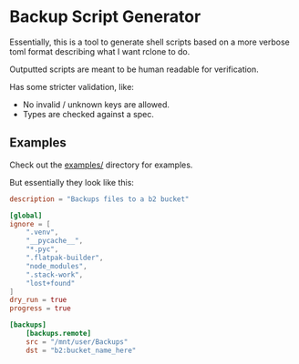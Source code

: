 # Backup Script Generator

Essentially, this is a tool to generate shell scripts based on a more verbose
toml format describing what I want rclone to do.

Outputted scripts are meant to be human readable for verification.

Has some stricter validation, like:

* No invalid / unknown keys are allowed.
* Types are checked against a spec.

## Examples

Check out the [examples/](https://github.com/bahorn/backup_script/tree/master/examples)
directory for examples.

But essentially they look like this:

```toml
description = "Backups files to a b2 bucket"

[global]
ignore = [
    ".venv",
    "__pycache__",
    "*.pyc",
    ".flatpak-builder",
    "node_modules",
    ".stack-work",
    "lost+found"
]
dry_run = true
progress = true

[backups]
    [backups.remote]
    src = "/mnt/user/Backups"
    dst = "b2:bucket_name_here"
```
